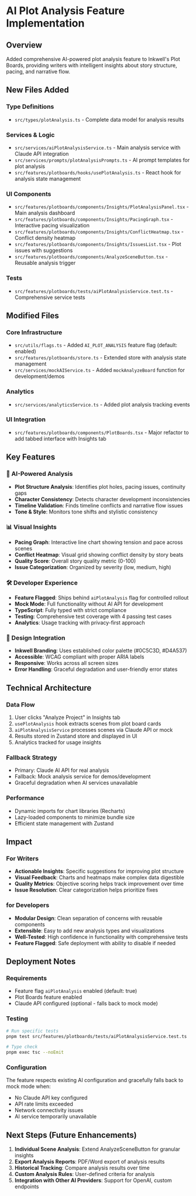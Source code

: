 # AI Plot Analysis Feature Implementation

## Overview

Added comprehensive AI-powered plot analysis feature to Inkwell's Plot Boards, providing writers with intelligent insights about story structure, pacing, and narrative flow.

## New Files Added

### Type Definitions

- `src/types/plotAnalysis.ts` - Complete data model for analysis results

### Services & Logic

- `src/services/aiPlotAnalysisService.ts` - Main analysis service with Claude API integration
- `src/services/prompts/plotAnalysisPrompts.ts` - AI prompt templates for plot analysis
- `src/features/plotboards/hooks/usePlotAnalysis.ts` - React hook for analysis state management

### UI Components

- `src/features/plotboards/components/Insights/PlotAnalysisPanel.tsx` - Main analysis dashboard
- `src/features/plotboards/components/Insights/PacingGraph.tsx` - Interactive pacing visualization
- `src/features/plotboards/components/Insights/ConflictHeatmap.tsx` - Conflict density heatmap
- `src/features/plotboards/components/Insights/IssuesList.tsx` - Plot issues with suggestions
- `src/features/plotboards/components/AnalyzeSceneButton.tsx` - Reusable analysis trigger

### Tests

- `src/features/plotboards/tests/aiPlotAnalysisService.test.ts` - Comprehensive service tests

## Modified Files

### Core Infrastructure

- `src/utils/flags.ts` - Added `AI_PLOT_ANALYSIS` feature flag (default: enabled)
- `src/features/plotboards/store.ts` - Extended store with analysis state management
- `src/services/mockAIService.ts` - Added `mockAnalyzeBoard` function for development/demos

### Analytics

- `src/services/analyticsService.ts` - Added plot analysis tracking events

### UI Integration

- `src/features/plotboards/components/PlotBoards.tsx` - Major refactor to add tabbed interface with Insights tab

## Key Features

### 🧠 AI-Powered Analysis

- **Plot Structure Analysis**: Identifies plot holes, pacing issues, continuity gaps
- **Character Consistency**: Detects character development inconsistencies
- **Timeline Validation**: Finds timeline conflicts and narrative flow issues
- **Tone & Style**: Monitors tone shifts and stylistic consistency

### 📊 Visual Insights

- **Pacing Graph**: Interactive line chart showing tension and pace across scenes
- **Conflict Heatmap**: Visual grid showing conflict density by story beats
- **Quality Score**: Overall story quality metric (0-100)
- **Issue Categorization**: Organized by severity (low, medium, high)

### 🛠 Developer Experience

- **Feature Flagged**: Ships behind `aiPlotAnalysis` flag for controlled rollout
- **Mock Mode**: Full functionality without AI API for development
- **TypeScript**: Fully typed with strict compliance
- **Testing**: Comprehensive test coverage with 4 passing test cases
- **Analytics**: Usage tracking with privacy-first approach

### 🎨 Design Integration

- **Inkwell Branding**: Uses established color palette (#0C5C3D, #D4A537)
- **Accessible**: WCAG compliant with proper ARIA labels
- **Responsive**: Works across all screen sizes
- **Error Handling**: Graceful degradation and user-friendly error states

## Technical Architecture

### Data Flow

1. User clicks "Analyze Project" in Insights tab
2. `usePlotAnalysis` hook extracts scenes from plot board cards
3. `aiPlotAnalysisService` processes scenes via Claude API or mock
4. Results stored in Zustand store and displayed in UI
5. Analytics tracked for usage insights

### Fallback Strategy

- Primary: Claude AI API for real analysis
- Fallback: Mock analysis service for demos/development
- Graceful degradation when AI services unavailable

### Performance

- Dynamic imports for chart libraries (Recharts)
- Lazy-loaded components to minimize bundle size
- Efficient state management with Zustand

## Impact

### For Writers

- **Actionable Insights**: Specific suggestions for improving plot structure
- **Visual Feedback**: Charts and heatmaps make complex data digestible
- **Quality Metrics**: Objective scoring helps track improvement over time
- **Issue Resolution**: Clear categorization helps prioritize fixes

### for Developers

- **Modular Design**: Clean separation of concerns with reusable components
- **Extensible**: Easy to add new analysis types and visualizations
- **Well-Tested**: High confidence in functionality with comprehensive tests
- **Feature Flagged**: Safe deployment with ability to disable if needed

## Deployment Notes

### Requirements

- Feature flag `aiPlotAnalysis` enabled (default: true)
- Plot Boards feature enabled
- Claude API configured (optional - falls back to mock mode)

### Testing

```bash
# Run specific tests
pnpm test src/features/plotboards/tests/aiPlotAnalysisService.test.ts

# Type check
pnpm exec tsc --noEmit
```

### Configuration

The feature respects existing AI configuration and gracefully falls back to mock mode when:

- No Claude API key configured
- API rate limits exceeded
- Network connectivity issues
- AI service temporarily unavailable

## Next Steps (Future Enhancements)

1. **Individual Scene Analysis**: Extend AnalyzeSceneButton for granular insights
2. **Export Analysis Reports**: PDF/Word export of analysis results
3. **Historical Tracking**: Compare analysis results over time
4. **Custom Analysis Rules**: User-defined criteria for analysis
5. **Integration with Other AI Providers**: Support for OpenAI, custom endpoints

